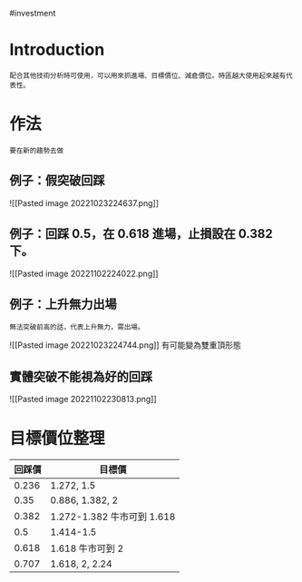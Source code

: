 #investment 

# Introduction
	配合其他技術分析時可使用，可以用來抓進場、目標價位、減倉價位。時區越大使用起來越有代表性。

# 作法
	要在新的趨勢去做
## 例子：假突破回踩
![[Pasted image 20221023224637.png]]

## 例子：回踩 0.5，在 0.618 進場，止損設在 0.382 下。
![[Pasted image 20221102224022.png]]

## 例子：上升無力出場
	無法突破前高的話，代表上升無力，需出場。
![[Pasted image 20221023224744.png]]
	有可能變為雙重頂形態

## 實體突破不能視為好的回踩
![[Pasted image 20221102230813.png]]

# 目標價位整理
| 回踩價 | 目標價                     |
| ------ | -------------------------- |
| 0.236  | 1.272, 1.5                 |
| 0.35   | 0.886, 1.382, 2            |
| 0.382  | 1.272-1.382 牛市可到 1.618 |
| 0.5    | 1.414-1.5                  |
| 0.618  | 1.618 牛市可到 2           |
| 0.707  | 1.618, 2, 2.24             | 

